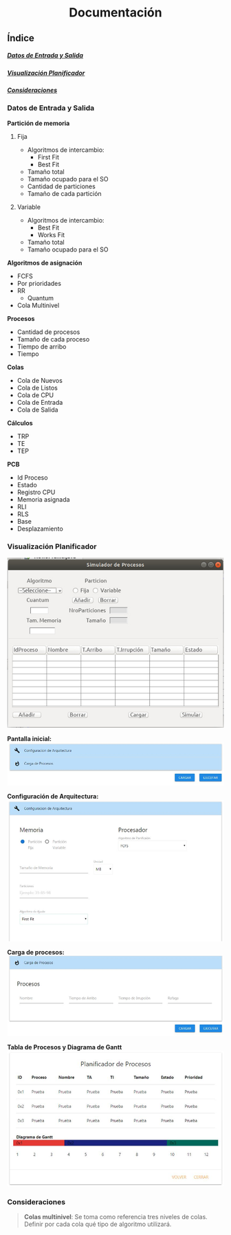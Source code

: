# <p align="center"> Documentación</p>

## __Índice__
##### [Datos de Entrada y Salida](#id1)
##### [Visualización Planificador](#id2)
##### [Consideraciones](#id3)

### Datos de Entrada y Salida<a name="id1"></a>

__Partición de memoria__
1. Fija
	* Algoritmos de intercambio:
		* First Fit
		* Best Fit
	* Tamaño total
	* Tamaño ocupado para el SO
	* Cantidad de particiones
	* Tamaño de cada partición

2. Variable
	* Algoritmos de intercambio:
		* Best Fit
		* Works Fit
	* Tamaño total
	* Tamaño ocupado para el SO

__Algoritmos de asignación__
* FCFS
* Por prioridades
* RR
	* Quantum
* Cola Multinivel

__Procesos__
* Cantidad de procesos
* Tamaño de cada proceso
* Tiempo de arribo
* Tiempo 

__Colas__
* Cola de Nuevos
* Cola de Listos
* Cola de CPU
* Cola de Entrada
* Cola de Salida

__Cálculos__
* TRP
* TE
* TEP

__PCB__
* Id Proceso
* Estado
* Registro CPU
* Memoria asignada
* RLI
* RLS
* Base
* Desplazamiento

### Visualización Planificador<a name="id2"></a>

![alt text](https://github.com/cristianalexs96/SO-C1G2/blob/master/Documentacion/img1.jpeg "Pantalla entrada de Datos")

__Pantalla inicial:__
![alt text](https://github.com/cristianalexs96/SO-C1G2/blob/master/Documentacion/img2.jpeg "Pantalla entrada de Datos")

__Configuración de Arquitectura:__
![alt text](https://github.com/cristianalexs96/SO-C1G2/blob/master/Documentacion/img3.jpeg "Pantalla entrada de Datos")

__Carga de procesos:__
![alt text](https://github.com/cristianalexs96/SO-C1G2/blob/master/Documentacion/img4.jpeg "Pantalla entrada de Datos")

__Tabla de Procesos y Diagrama de Gantt__
![alt text](https://github.com/cristianalexs96/SO-C1G2/blob/master/Documentacion/img5.jpeg "Pantalla entrada de Datos")

### Consideraciones<a name="id3"></a>
> __Colas multinivel__: Se toma como referencia tres niveles de colas. Definir por cada cola qué tipo de algoritmo utilizará.